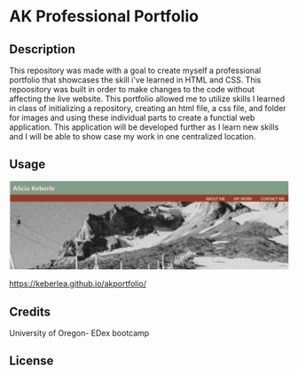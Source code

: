 # AK Professional Portfolio

## Description

This repository was made with a goal to create myself a professional portfolio that showcases the skill i've learned in HTML and CSS. This repoository was built in order to make changes to the code without affecting the live website. This portfolio allowed me to utilize skills I learned in class of initializing a repository, creating an html file, a css file, and folder for images and using these individual parts to create a functial web application. This application will be developed further as I learn new skills and I will be able to show case my work in one centralized location.


## Usage

![screenshot](Assets/images/currentproject.PNG)

https://keberlea.github.io/akportfolio/

## Credits

University of Oregon- EDex bootcamp

## License